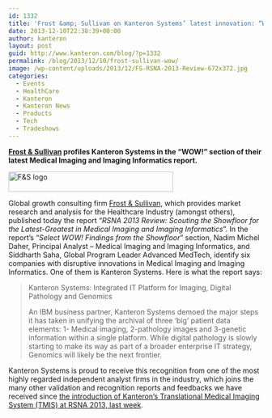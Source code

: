 ```yaml
---
id: 1332
title: 'Frost &amp; Sullivan on Kanteron Systems’ latest innovation: “WOW!”'
date: 2013-12-10T22:38:39+00:00
author: kanteron
layout: post
guid: http://www.kanteron.com/blog/?p=1332
permalink: /blog/2013/12/10/frost-sullivan-wow/
image: /wp-content/uploads/2013/12/FS-RSNA-2013-Review-672x372.jpg
categories:
  - Events
  - HealthCare
  - Kanteron
  - Kanteron News
  - Products
  - Tech
  - Tradeshows
---
```

**<a title="http://www.frost.com/" href="http://www.frost.com/" target="_blank">Frost & Sullivan</a> profiles Kanteron Systems in the “WOW!” section of their latest Medical Imaging and Imaging Informatics report.**

<img class="aligncenter" alt="F&S logo" src="http://www.frost.com/prod/servlet/images/glb/logo.gif" width="325" height="40" />

Global growth consulting firm <a title="http://www.frost.com/" href="http://www.frost.com/" target="_blank">Frost & Sullivan</a>, which provides market research and analysis for the Healthcare Industry (amongst others), published today the report “_RSNA 2013 Review: Scouting the Showfloor for the Latest-Greatest in Medical Imaging and Imaging Informatics_”. In the report’s “_Select WOW! Findings from the Showfloor_” section, Nadim Michel Daher, Principal Analyst &#8211; Medical Imaging and Imaging Informatics, and Siddharth Saha, Global Program Leader Advanced MedTech, identify six companies with disruptive innovations in Medical Imaging and Imaging Informatics. One of them is Kanteron Systems. Here is what the report says:

> Kanteron Systems: Integrated IT Platform for Imaging, Digital Pathology and Genomics
> 
> An IBM business partner, Kanteron Systems demoed the major steps it has taken in unifying the archival of three ‘big’ patient data elements: 1- Medical imaging, 2-pathology images and 3-genetic information within a single platform. While digital pathology is slowly starting to make its way as part of a broader enterprise IT strategy, Genomics will likely be the next frontier.

Kanteron Systems is proud to receive this recognition from one of the most highly regarded independent analyst firms in the industry, which joins the many other validation and recognition reports and feedbacks we have received since [the introduction of Kanteron’s Translational Medical Imaging System (TMIS) at RSNA 2013, last week](http://www.kanteron.com/blog/healthcare/2013/11/kanteron-systems-introduces-the-first-translational-pacs-in-the-world-at-rsna-2013/ "Kanteron Systems introduces the first Translational PACS in the world at RSNA 2013").